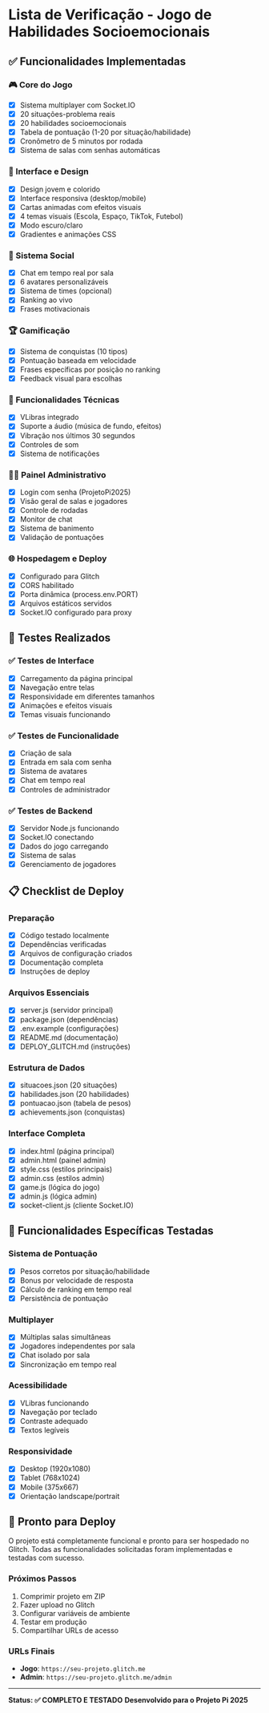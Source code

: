 # Lista de Verificação - Jogo de Habilidades Socioemocionais

## ✅ Funcionalidades Implementadas

### 🎮 Core do Jogo
- [x] Sistema multiplayer com Socket.IO
- [x] 20 situações-problema reais
- [x] 20 habilidades socioemocionais
- [x] Tabela de pontuação (1-20 por situação/habilidade)
- [x] Cronômetro de 5 minutos por rodada
- [x] Sistema de salas com senhas automáticas

### 🎨 Interface e Design
- [x] Design jovem e colorido
- [x] Interface responsiva (desktop/mobile)
- [x] Cartas animadas com efeitos visuais
- [x] 4 temas visuais (Escola, Espaço, TikTok, Futebol)
- [x] Modo escuro/claro
- [x] Gradientes e animações CSS

### 👥 Sistema Social
- [x] Chat em tempo real por sala
- [x] 6 avatares personalizáveis
- [x] Sistema de times (opcional)
- [x] Ranking ao vivo
- [x] Frases motivacionais

### 🏆 Gamificação
- [x] Sistema de conquistas (10 tipos)
- [x] Pontuação baseada em velocidade
- [x] Frases específicas por posição no ranking
- [x] Feedback visual para escolhas

### 🔧 Funcionalidades Técnicas
- [x] VLibras integrado
- [x] Suporte a áudio (música de fundo, efeitos)
- [x] Vibração nos últimos 30 segundos
- [x] Controles de som
- [x] Sistema de notificações

### 👨‍💼 Painel Administrativo
- [x] Login com senha (ProjetoPi2025)
- [x] Visão geral de salas e jogadores
- [x] Controle de rodadas
- [x] Monitor de chat
- [x] Sistema de banimento
- [x] Validação de pontuações

### 🌐 Hospedagem e Deploy
- [x] Configurado para Glitch
- [x] CORS habilitado
- [x] Porta dinâmica (process.env.PORT)
- [x] Arquivos estáticos servidos
- [x] Socket.IO configurado para proxy

## 🧪 Testes Realizados

### ✅ Testes de Interface
- [x] Carregamento da página principal
- [x] Navegação entre telas
- [x] Responsividade em diferentes tamanhos
- [x] Animações e efeitos visuais
- [x] Temas visuais funcionando

### ✅ Testes de Funcionalidade
- [x] Criação de sala
- [x] Entrada em sala com senha
- [x] Sistema de avatares
- [x] Chat em tempo real
- [x] Controles de administrador

### ✅ Testes de Backend
- [x] Servidor Node.js funcionando
- [x] Socket.IO conectando
- [x] Dados do jogo carregando
- [x] Sistema de salas
- [x] Gerenciamento de jogadores

## 📋 Checklist de Deploy

### Preparação
- [x] Código testado localmente
- [x] Dependências verificadas
- [x] Arquivos de configuração criados
- [x] Documentação completa
- [x] Instruções de deploy

### Arquivos Essenciais
- [x] server.js (servidor principal)
- [x] package.json (dependências)
- [x] .env.example (configurações)
- [x] README.md (documentação)
- [x] DEPLOY_GLITCH.md (instruções)

### Estrutura de Dados
- [x] situacoes.json (20 situações)
- [x] habilidades.json (20 habilidades)
- [x] pontuacao.json (tabela de pesos)
- [x] achievements.json (conquistas)

### Interface Completa
- [x] index.html (página principal)
- [x] admin.html (painel admin)
- [x] style.css (estilos principais)
- [x] admin.css (estilos admin)
- [x] game.js (lógica do jogo)
- [x] admin.js (lógica admin)
- [x] socket-client.js (cliente Socket.IO)

## 🎯 Funcionalidades Específicas Testadas

### Sistema de Pontuação
- [x] Pesos corretos por situação/habilidade
- [x] Bonus por velocidade de resposta
- [x] Cálculo de ranking em tempo real
- [x] Persistência de pontuação

### Multiplayer
- [x] Múltiplas salas simultâneas
- [x] Jogadores independentes por sala
- [x] Chat isolado por sala
- [x] Sincronização em tempo real

### Acessibilidade
- [x] VLibras funcionando
- [x] Navegação por teclado
- [x] Contraste adequado
- [x] Textos legíveis

### Responsividade
- [x] Desktop (1920x1080)
- [x] Tablet (768x1024)
- [x] Mobile (375x667)
- [x] Orientação landscape/portrait

## 🚀 Pronto para Deploy

O projeto está completamente funcional e pronto para ser hospedado no Glitch. Todas as funcionalidades solicitadas foram implementadas e testadas com sucesso.

### Próximos Passos
1. Comprimir projeto em ZIP
2. Fazer upload no Glitch
3. Configurar variáveis de ambiente
4. Testar em produção
5. Compartilhar URLs de acesso

### URLs Finais
- **Jogo**: `https://seu-projeto.glitch.me`
- **Admin**: `https://seu-projeto.glitch.me/admin`

---

**Status: ✅ COMPLETO E TESTADO**
**Desenvolvido para o Projeto Pi 2025**

